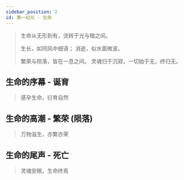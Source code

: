 ```yaml
---
sidebar_position: 2
id: 第一纪元 - 生命
---
```


>生命从无形到有，流转于光与暗之间。
>
>生长，如同风中细语； 消逝，似水面微波。
>
> 繁荣与陨落，皆在一息之间。
> 灵魂归于沉寂，一切始于无，终归无。


## 生命的序幕 - 诞育
> 感孕生命，衍育自然
## 生命的高潮 - 繁荣 (陨落)
> 万物滋生，亦繁亦荣

## 生命的尾声 - 死亡
> 灵魂安眠，生命终焉